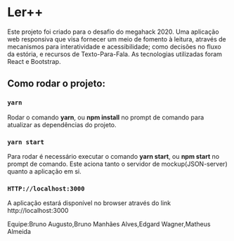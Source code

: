 # Ler++

Este projeto foi criado para o desafio  do megahack 2020. 
Uma aplicação web responsiva que visa fornecer um meio de fomento à leitura, através de mecanismos para interatividade e acessibilidade; como decisões no fluxo da estória, e recursos de Texto-Para-Fala. As tecnologias utilizadas foram React e Bootstrap.

## Como rodar o projeto:

### `yarn`
Rodar o comando **yarn**, ou **npm install** no prompt de comando para atualizar as dependências do projeto.

### `yarn start`
Para rodar é necessário executar o comando **yarn start**, ou **npm start** no prompt de comando. Este aciona tanto o servidor de mockup(JSON-server) quanto a aplicação em si.

### `HTTP://localhost:3000`
A aplicação estará disponível no browser através do link http://localhost:3000

Equipe:Bruno Augusto,Bruno Manhães Alves,Edgard Wagner,Matheus Almeida


